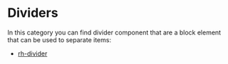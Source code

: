 # Dividers

In this category you can find divider component that are a block element that can be used to separate items:

- [rh-divider](rh-divider.molecule/readme.md)

